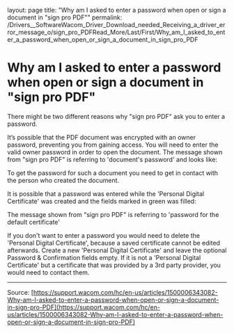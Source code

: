 layout: page
title: "Why am I asked to enter a password when open or sign a document in "sign pro PDF""
permalink: /Drivers__SoftwareWacom_Driver_Download_needed_Receiving_a_driver_error_message_o/sign_pro_PDFRead_More/Last/First/Why_am_I_asked_to_enter_a_password_when_open_or_sign_a_document_in_sign_pro_PDF

# Why am I asked to enter a password when open or sign a document in "sign pro PDF"

There might be two different reasons why "sign pro PDF" ask you to enter a password.

It’s possible that the PDF document was encrypted with an owner password, preventing you from gaining access. You will need to enter the valid owner password in order to open the document.
The message shown from "sign pro PDF" is referring to 'document's password' and looks like:

To get the password for such a document you need to get in contact with the person who created the document.


It is possible that a password was entered while the 'Personal Digital Certificate' was created and the fields marked in green was filled:

The message shown from "sign pro PDF" is referring to 'password for the default certificate'

If you don't want to enter a password you would need to delete the 'Personal Digital Certificate', because a saved certificate cannot be edited afterwards. Create a new 'Personal Digital Certificate' and leave the optional Password & Confirmation fields empty.
If it is not a 'Personal Digital Certificate' but a certificate that was provided by a 3rd party provider, you would need to contact them.

---
Source: [https://support.wacom.com/hc/en-us/articles/1500006343082-Why-am-I-asked-to-enter-a-password-when-open-or-sign-a-document-in-sign-pro-PDF](https://support.wacom.com/hc/en-us/articles/1500006343082-Why-am-I-asked-to-enter-a-password-when-open-or-sign-a-document-in-sign-pro-PDF)

